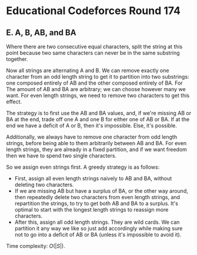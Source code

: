 # Educational Codeforces Round 174

## E. A, B, AB, and BA
Where there are two consecutive equal characters, split the string at this point because two same characters can never be in the same substring together.

Now all strings are alternating A and B. We can remove exactly one character from an odd length string to get it to partition into two substrings: one composed entirely of AB and the other composed entirely of BA. For  The amount of AB and BA are arbitrary; we can choose however many we want. For even length strings, we need to remove two characters to get this effect.

The strategy is to first use the AB and BA values, and, if we're missing AB or BA at the end, trade off one A and one B for either one of AB or BA. If at the end we have a deficit of A or B, then it's impossible. Else, it's possible.

Additionally, we always have to remove one character from odd length strings, before being able to them arbitrarily between AB and BA. For even length strings, they are already in a fixed partition, and if we want freedom then we have to spend two single characters.

So we assign even strings first. A greedy strategy is as follows:
 - First, assign all even length strings naively to AB and BA, without deleting two characters.
 - If we are missing AB but have a surplus of BA, or the other way around, then repeatedly delete two characters from even length strings, and repartition the strings, to try to get both AB and BA to a surplus. It's optimal to start with the longest length strings to reassign more characters.
 - After this, assign all odd length strings. They are wild cards. We can partition it any way we like so just add accordingly while making sure not to go into a deficit of AB or BA (unless it's impossible to avoid it).

Time complexity: $O(|S|)$.